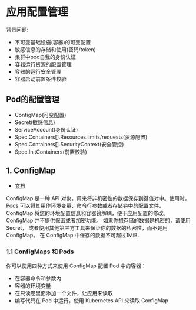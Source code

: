 # 应用配置管理

背景问题: 
* 不可变基础设施(容器)的可变配置
* 敏感信息的存储和使用(密码/token)
* 集群中pod自我的身份认证
* 容器运行资源的配置管理
* 容器的运行安全管理
* 容器启动前置条件校验


## Pod的配置管理
* ConfigMap(可变配置)
* Secret(敏感信息)
* ServiceAccount(身份认证)
* Spec.Containers[].Resources.limits/requests(资源配置)
* Spec.Containers[].SecurityContext(安全管控)
* Spec.InitContainers(前置校验)


## 1. ConfigMap
* [文档](https://kubernetes.io/zh/docs/concepts/configuration/configmap/)


ConfigMap 是一种 API 对象，用来将非机密性的数据保存到键值对中。使用时， Pods 可以将其用作环境变量、命令行参数或者存储卷中的配置文件。
ConfigMap 将您的环境配置信息和容器镜解耦，便于应用配置的修改。
ConfigMap 并不提供保密或者加密功能。 如果你想存储的数据是机密的，请使用 Secret， 或者使用其他第三方工具来保证你的数据的私密性，而不是用 ConfigMap。
在 ConfigMap 中保存的数据不可超过1MiB.

### 1.1 ConfigMaps 和 Pods

你可以使用四种方式来使用 ConfigMap 配置 Pod 中的容器：

* 在容器命令和参数内
* 容器的环境变量
* 在只读卷里面添加一个文件，让应用来读取
* 编写代码在 Pod 中运行，使用 Kubernetes API 来读取 ConfigMap


